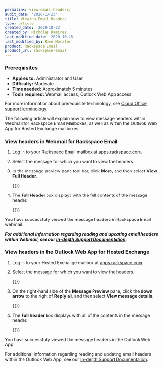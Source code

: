 ```yaml
---
permalink: view-email-headers/
audit_date: '2020-10-23'
title: Viewing Email Headers
type: article
created_date: '2020-10-23'
created_by: Nicholas Ramirez
last_modified_date: '2020-10-26'
last_modified_by: Rose Morales
product: Rackspace Email
product_url: rackspace-email
---
```


### Prerequisites

- **Applies to:** Administrator and User
- **Difficulty:** Moderate
- **Time needed:** Approximately 5 minutes
- **Tools required:** Webmail access, Outlook Web App access

For more information about prerequisite terminology, see [Cloud Office support terminology](/how-to/cloud-office-support-terminology).

The following article will explain how to view message headers within Webmail for Rackspace Email Mailboxes, as well as within the Outlook Web App for Hosted Exchange mailboxes.

### View headers in Webmail for Rackspace Email

1. Log in to your Rackspace Email mailbox at [apps.rackspace.com](apps.rackspace.com).

2. Select the message for which you want to view the headers.

3. In the message preview pane tool bar, click **More**, and then select **View Full Header**.

    {{<image src="view_full_header_rs.png" alt="" title="">}}

4. The **Full Header** box displays with the full contents of the message header.

    {{<image src="full_header_rs.png" alt="" title="">}}

You have successfully viewed the message headers in Rackspace Email webmail.

***For additional information regarding reading and updating email headers within Webmail, see our [In-depth Support Documentation](https://docs.rackspace.com/support/how-to/view-and-read-rackspace-email-headers/).***

### View headers in the Outlook Web App for Hosted Exchange

1. Log in to your Hosted Exchange mailbox at [apps.rackspace.com](apps.rackspace.com).

2. Select the message for which you want to view the headers.

    {{<image src="inbox_preview_hex.png" alt="" title="">}}

3. On the right-hand side of the **Message Preview** pane, click the **down arrow** to the right of **Reply all**, and then select **View message details**.

    {{<image src="view_message_details_hex.png" alt="" title="">}}

4. The **Full header** box displays with all of the contents in the message header.

    {{<image src="header_window_hex.png" alt="" title="">}}

You have successfully viewed the message headers in the Outlook Web App.

For additional information regarding reading and updating email headers within the Outlook Web App, see our [In-depth Support Documentation](https://docs.rackspace.com/support/how-to/view-and-read-email-headers-in-owa).
